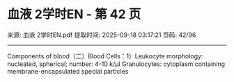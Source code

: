 # 血液 2学时EN - 第 42 页

来源: 血液 2学时EN.pdf
提取时间: 2025-09-18 03:17:21
页码: 42/96

---

Components of blood（二）Blood Cells：1）Leukocyte morphology: nucleated, spherical; number: 4-10 k/µl
Granulocytes: cytoplasm containing membrane-encapsulated special particles